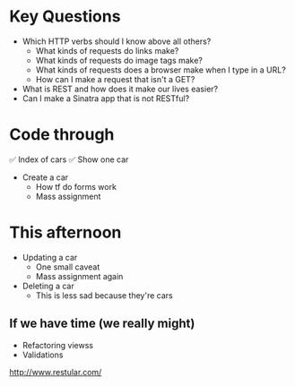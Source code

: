 # Key Questions
* Which HTTP verbs should I know above all others?
  * What kinds of requests do links make?
  * What kinds of requests do image tags make?
  * What kinds of requests does a browser make when I type in a URL?
  * How can I make a request that isn't a GET?
* What is REST and how does it make our lives easier?
* Can I make a Sinatra app that is not RESTful?

# Code through
✅ Index of cars
✅ Show one car
* Create a car
  * How tf do forms work
  * Mass assignment

# This afternoon
* Updating a car
  * One small caveat
  * Mass assignment again 
* Deleting a car
  * This is less sad because they're cars 

## If we have time (we really might)
* Refactoring viewss
* Validations


http://www.restular.com/


